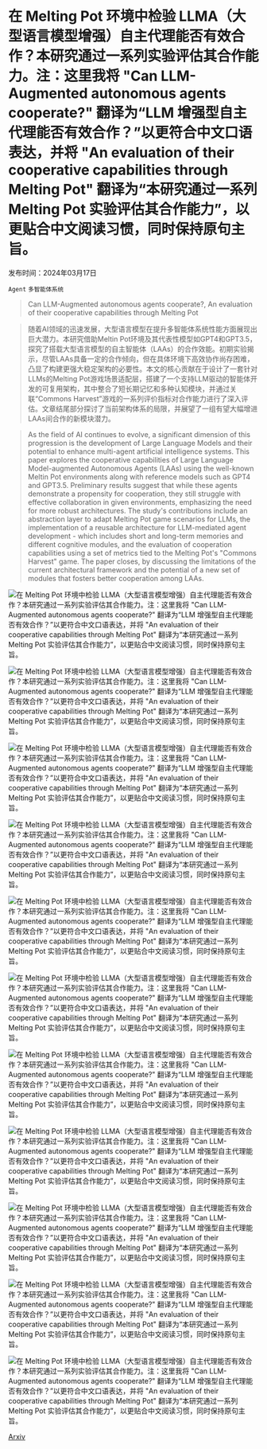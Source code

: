 # 在 Melting Pot 环境中检验 LLMA（大型语言模型增强）自主代理能否有效合作？本研究通过一系列实验评估其合作能力。注：这里我将 "Can LLM-Augmented autonomous agents cooperate?" 翻译为“LLM 增强型自主代理能否有效合作？”以更符合中文口语表达，并将 "An evaluation of their cooperative capabilities through Melting Pot" 翻译为“本研究通过一系列 Melting Pot 实验评估其合作能力”，以更贴合中文阅读习惯，同时保持原句主旨。

发布时间：2024年03月17日

`Agent` `多智能体系统`

> Can LLM-Augmented autonomous agents cooperate?, An evaluation of their cooperative capabilities through Melting Pot

> 随着AI领域的迅速发展，大型语言模型在提升多智能体系统性能方面展现出巨大潜力。本研究借助Meltin Pot环境及其代表性模型如GPT4和GPT3.5，探究了搭载大型语言模型的自主智能体（LAAs）的合作效能。初期实验揭示，尽管LAAs具备一定的合作倾向，但在具体环境下高效协作尚存困难，凸显了构建更强大稳定架构的必要性。本文的核心贡献在于设计了一套针对LLMs的Melting Pot游戏场景适配层，搭建了一个支持LLM驱动的智能体开发的可复用架构，其中整合了短长期记忆和多种认知模块，并通过关联“Commons Harvest”游戏的一系列评价指标对合作能力进行了深入评估。文章结尾部分探讨了当前架构体系的局限，并展望了一组有望大幅增进LAAs间合作的新模块潜力。

> As the field of AI continues to evolve, a significant dimension of this progression is the development of Large Language Models and their potential to enhance multi-agent artificial intelligence systems. This paper explores the cooperative capabilities of Large Language Model-augmented Autonomous Agents (LAAs) using the well-known Meltin Pot environments along with reference models such as GPT4 and GPT3.5. Preliminary results suggest that while these agents demonstrate a propensity for cooperation, they still struggle with effective collaboration in given environments, emphasizing the need for more robust architectures. The study's contributions include an abstraction layer to adapt Melting Pot game scenarios for LLMs, the implementation of a reusable architecture for LLM-mediated agent development - which includes short and long-term memories and different cognitive modules, and the evaluation of cooperation capabilities using a set of metrics tied to the Melting Pot's "Commons Harvest" game. The paper closes, by discussing the limitations of the current architectural framework and the potential of a new set of modules that fosters better cooperation among LAAs.

![在 Melting Pot 环境中检验 LLMA（大型语言模型增强）自主代理能否有效合作？本研究通过一系列实验评估其合作能力。注：这里我将 "Can LLM-Augmented autonomous agents cooperate?" 翻译为“LLM 增强型自主代理能否有效合作？”以更符合中文口语表达，并将 "An evaluation of their cooperative capabilities through Melting Pot" 翻译为“本研究通过一系列 Melting Pot 实验评估其合作能力”，以更贴合中文阅读习惯，同时保持原句主旨。](../../../paper_images/2403.11381/environment.png)

![在 Melting Pot 环境中检验 LLMA（大型语言模型增强）自主代理能否有效合作？本研究通过一系列实验评估其合作能力。注：这里我将 "Can LLM-Augmented autonomous agents cooperate?" 翻译为“LLM 增强型自主代理能否有效合作？”以更符合中文口语表达，并将 "An evaluation of their cooperative capabilities through Melting Pot" 翻译为“本研究通过一系列 Melting Pot 实验评估其合作能力”，以更贴合中文阅读习惯，同时保持原句主旨。](../../../paper_images/2403.11381/Decision_flow_diagram.jpg)

![在 Melting Pot 环境中检验 LLMA（大型语言模型增强）自主代理能否有效合作？本研究通过一系列实验评估其合作能力。注：这里我将 "Can LLM-Augmented autonomous agents cooperate?" 翻译为“LLM 增强型自主代理能否有效合作？”以更符合中文口语表达，并将 "An evaluation of their cooperative capabilities through Melting Pot" 翻译为“本研究通过一系列 Melting Pot 实验评估其合作能力”，以更贴合中文阅读习惯，同时保持原句主旨。](../../../paper_images/2403.11381/set1_percapita_reward.png)

![在 Melting Pot 环境中检验 LLMA（大型语言模型增强）自主代理能否有效合作？本研究通过一系列实验评估其合作能力。注：这里我将 "Can LLM-Augmented autonomous agents cooperate?" 翻译为“LLM 增强型自主代理能否有效合作？”以更符合中文口语表达，并将 "An evaluation of their cooperative capabilities through Melting Pot" 翻译为“本研究通过一系列 Melting Pot 实验评估其合作能力”，以更贴合中文阅读习惯，同时保持原句主旨。](../../../paper_images/2403.11381/set1_attacks.png)

![在 Melting Pot 环境中检验 LLMA（大型语言模型增强）自主代理能否有效合作？本研究通过一系列实验评估其合作能力。注：这里我将 "Can LLM-Augmented autonomous agents cooperate?" 翻译为“LLM 增强型自主代理能否有效合作？”以更符合中文口语表达，并将 "An evaluation of their cooperative capabilities through Melting Pot" 翻译为“本研究通过一系列 Melting Pot 实验评估其合作能力”，以更贴合中文阅读习惯，同时保持原句主旨。](../../../paper_images/2403.11381/set1_moves_towards_last_apple.png)

![在 Melting Pot 环境中检验 LLMA（大型语言模型增强）自主代理能否有效合作？本研究通过一系列实验评估其合作能力。注：这里我将 "Can LLM-Augmented autonomous agents cooperate?" 翻译为“LLM 增强型自主代理能否有效合作？”以更符合中文口语表达，并将 "An evaluation of their cooperative capabilities through Melting Pot" 翻译为“本研究通过一系列 Melting Pot 实验评估其合作能力”，以更贴合中文阅读习惯，同时保持原句主旨。](../../../paper_images/2403.11381/set2_combined_one_tree.png)

![在 Melting Pot 环境中检验 LLMA（大型语言模型增强）自主代理能否有效合作？本研究通过一系列实验评估其合作能力。注：这里我将 "Can LLM-Augmented autonomous agents cooperate?" 翻译为“LLM 增强型自主代理能否有效合作？”以更符合中文口语表达，并将 "An evaluation of their cooperative capabilities through Melting Pot" 翻译为“本研究通过一系列 Melting Pot 实验评估其合作能力”，以更贴合中文阅读习惯，同时保持原句主旨。](../../../paper_images/2403.11381/set2_rwd_agents_vs_bots.png)

![在 Melting Pot 环境中检验 LLMA（大型语言模型增强）自主代理能否有效合作？本研究通过一系列实验评估其合作能力。注：这里我将 "Can LLM-Augmented autonomous agents cooperate?" 翻译为“LLM 增强型自主代理能否有效合作？”以更符合中文口语表达，并将 "An evaluation of their cooperative capabilities through Melting Pot" 翻译为“本研究通过一系列 Melting Pot 实验评估其合作能力”，以更贴合中文阅读习惯，同时保持原句主旨。](../../../paper_images/2403.11381/set2_attacks_agents_vs_bots.png)

![在 Melting Pot 环境中检验 LLMA（大型语言模型增强）自主代理能否有效合作？本研究通过一系列实验评估其合作能力。注：这里我将 "Can LLM-Augmented autonomous agents cooperate?" 翻译为“LLM 增强型自主代理能否有效合作？”以更符合中文口语表达，并将 "An evaluation of their cooperative capabilities through Melting Pot" 翻译为“本研究通过一系列 Melting Pot 实验评估其合作能力”，以更贴合中文阅读习惯，同时保持原句主旨。](../../../paper_images/2403.11381/set2_took_last_apple_agents_vs_bots.png)

![在 Melting Pot 环境中检验 LLMA（大型语言模型增强）自主代理能否有效合作？本研究通过一系列实验评估其合作能力。注：这里我将 "Can LLM-Augmented autonomous agents cooperate?" 翻译为“LLM 增强型自主代理能否有效合作？”以更符合中文口语表达，并将 "An evaluation of their cooperative capabilities through Melting Pot" 翻译为“本研究通过一系列 Melting Pot 实验评估其合作能力”，以更贴合中文阅读习惯，同时保持原句主旨。](../../../paper_images/2403.11381/set2_attacks_graph___pedro_is_selfish.png)

![在 Melting Pot 环境中检验 LLMA（大型语言模型增强）自主代理能否有效合作？本研究通过一系列实验评估其合作能力。注：这里我将 "Can LLM-Augmented autonomous agents cooperate?" 翻译为“LLM 增强型自主代理能否有效合作？”以更符合中文口语表达，并将 "An evaluation of their cooperative capabilities through Melting Pot" 翻译为“本研究通过一系列 Melting Pot 实验评估其合作能力”，以更贴合中文阅读习惯，同时保持原句主旨。](../../../paper_images/2403.11381/Cooperative_architecture.png)

[Arxiv](https://arxiv.org/abs/2403.11381)